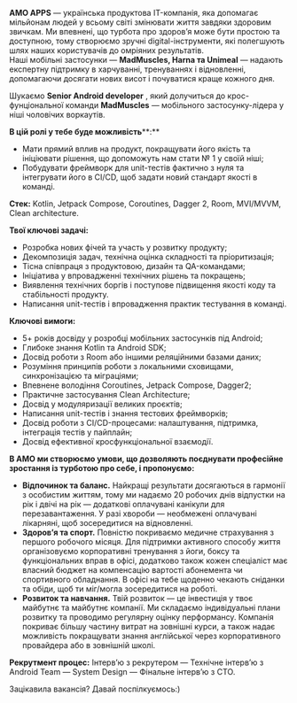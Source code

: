 **AMО APPS** — українська продуктова IT-компанія, яка допомагає мільйонам
людей у всьому світі змінювати життя завдяки здоровим звичкам. Ми впевнені, що
турбота про здоров’я може бути простою та доступною, тому створюємо зручні
digital-інструменти, які полегшують шлях наших користувачів до омріяних
результатів.  
Наші мобільні застосунки — **MadMuscles, Harna та Unimeal** — надають
експертну підтримку в харчуванні, тренуваннях і відновленні, допомагаючи
досягати нових висот і почуватися краще кожного дня.

Шукаємо **Senior Android developer** , який долучиться до крос-фунціональної
команди **MadMuscles** — мобільного застосунку-лідера у ніші чоловічих
воркаутів.

**В цій ролі у тебе буде можливість****:**

  * Мати прямий вплив на продукт, покращувати його якість та ініціювати рішення, що допоможуть нам стати № 1 у своїй ніші;
  * Побудувати фреймворк для unit-тестів фактично з нуля та інтегрувати його в CI/CD, щоб задати новий стандарт якості в команді.

**Стек:** Kotlin, Jetpack Compose, Coroutines, Dagger 2, Room, MVI/MVVM, Clean
architecture.

**Твої ключові задачі:**

  * Розробка нових фічей та участь у розвитку продукту;
  * Декомпозиція задач, технічна оцінка складності та пріоритизація;
  * Тісна співпраця з продуктовою, дизайн та QA-командами;
  * Ініціатива у впровадженні технічних рішень та покращень;
  * Виявлення технічних боргів і поступове підвищення якості коду та стабільності продукту.
  * Написання unit-тестів і впровадження практик тестування в команді.

**Ключові вимоги:**

  * 5+ років досвіду у розробці мобільних застосунків під Android;
  * Глибоке знання Kotlin та Android SDK;
  * Досвід роботи з Room або іншими реляційними базами даних;
  * Розуміння принципів роботи з локальними сховищами, синхронізацією та міграціями;
  * Впевнене володіння Coroutines, Jetpack Compose, Dagger2;
  * Практичне застосування Clean Architecture;
  * Досвід у модуляризації великих проєктів;
  * Написання unit-тестів і знання тестових фреймворків;
  * Досвід роботи з CI/CD-процесами: налаштування, підтримка, інтеграція тестів у пайплайн;
  * Досвід ефективної кросфункціональної взаємодії.

**В AMO ми створюємо умови, що дозволяють поєднувати професійне зростання із
турботою про себе, і пропонуємо:**

  * **Відпочинок та баланс.** Найкращі результати досягаються в гармонії з особистим життям, тому ми надаємо 20 робочих днів відпустки на рік і двічі на рік — додаткові оплачувані канікули для перезавантаження. У разі хвороби — необмежені оплачувані лікарняні, щоб зосередитися на відновленні.
  * **Здоров’я та спорт.** Повністю покриваємо медичне страхування з першого робочого місяця. Для підтримки активного способу життя організовуємо корпоративні тренування з йоги, боксу та функціональних вправ в офісі, додатково також кожен спеціаліст має власний бюджет на компенсацію вартості абонемента чи спортивного обладнання. В офісі на тебе щоденно чекають сніданки та обіди, щоб ти міг/могла зосередитися на роботі.
  * **Розвиток та навчання.** Твій розвиток — це інвестиція у твоє майбутнє та майбутнє компанії. Ми складаємо індивідуальні плани розвитку та проводимо регулярну оцінку перформансу. Компанія покриває більшу частину витрат на зовнішні курси, а також надає можливість покращувати знання англійської через корпоративного провайдера або в зовнішній школі.

**Рекрутмент процес:** Інтерв’ю з рекрутером — Технічне інтерв’ю з Android
Team — System Design — Фінальне інтерв’ю з СТО.

Зацікавила вакансія? Давай поспілкуємось:)